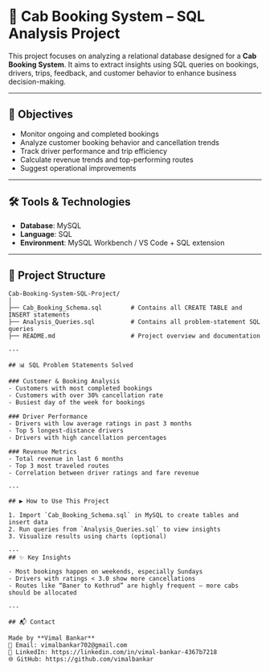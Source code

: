 
# 🚖 Cab Booking System – SQL Analysis Project

This project focuses on analyzing a relational database designed for a **Cab Booking System**. It aims to extract insights using SQL queries on bookings, drivers, trips, feedback, and customer behavior to enhance business decision-making.

---

## 📌 Objectives

- Monitor ongoing and completed bookings
- Analyze customer booking behavior and cancellation trends
- Track driver performance and trip efficiency
- Calculate revenue trends and top-performing routes
- Suggest operational improvements

---

## 🛠️ Tools & Technologies

- **Database**: MySQL
- **Language**: SQL
- **Environment**: MySQL Workbench / VS Code + SQL extension

---

## 📂 Project Structure

```
Cab-Booking-System-SQL-Project/
│
├── Cab_Booking_Schema.sql        # Contains all CREATE TABLE and INSERT statements
├── Analysis_Queries.sql          # Contains all problem-statement SQL queries
├── README.md                     # Project overview and documentation

---

## 📊 SQL Problem Statements Solved

### Customer & Booking Analysis
- Customers with most completed bookings
- Customers with over 30% cancellation rate
- Busiest day of the week for bookings

### Driver Performance
- Drivers with low average ratings in past 3 months
- Top 5 longest-distance drivers
- Drivers with high cancellation percentages

### Revenue Metrics
- Total revenue in last 6 months
- Top 3 most traveled routes
- Correlation between driver ratings and fare revenue

---

## ▶️ How to Use This Project

1. Import `Cab_Booking_Schema.sql` in MySQL to create tables and insert data
2. Run queries from `Analysis_Queries.sql` to view insights
3. Visualize results using charts (optional)

---
## ✨ Key Insights

- Most bookings happen on weekends, especially Sundays
- Drivers with ratings < 3.0 show more cancellations
- Routes like “Baner to Kothrud” are highly frequent – more cabs should be allocated

---

## 📬 Contact

Made by **Vimal Bankar**  
📧 Email: vimalbankar702@gmail.com  
🔗 LinkedIn: https://linkedin.com/in/vimal-bankar-4367b7218 
🌐 GitHub: https://github.com/vimalbankar